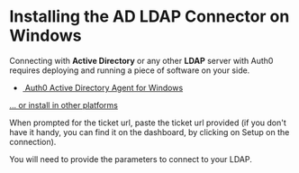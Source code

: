 # Installing the AD LDAP Connector on Windows

Connecting with __Active Directory__ or any other __LDAP__ server with Auth0 requires deploying and running a piece of software on your side.

<div class="platform-selector">

  <div class="installers">
    <ul>
      <li>
        <a class="download-link" href="http://cdn.auth0.com/adldap.msi">
          <img src="//cdn.auth0.com/docs/img/node-windows.png" alt="">
          Auth0 Active Directory Agent for Windows
          <small class="download-version"></small>
        </a>
        <span class="hash"></span>
      </li>
    </ul>
  </div>

<a href="@@env.BASE_URL@@/connector/install-other-platforms" class="other-platforms">... or install in other platforms</a>

When prompted for the ticket url, paste the ticket url provided (if you don't have it handy, you can find it on the dashboard, by clicking on Setup on the connection).

You will need to provide the parameters to connect to your LDAP.

<script type="text/javascript">
  $.getJSON('https://cdn.auth0.com/connector/windows/latest.json', function (data) {
    $('.download-link').attr('href', data.url);
    $('.download-version').text('Current version: ' + data.version);
    $('.hash').text('Checsum (SHA1): ' + data.checksum);
  })
</script>